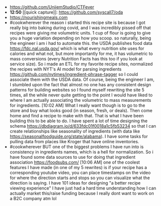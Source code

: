 - https://github.com/UniiemStudio/CTFever
- **12:50** [[quick capture]]:  https://github.com/syscall7/oda
- https://nourishingmeals.com
- #cookwherever the reason i started this recipe site is because I got really big into baking during covid, and I was incredibly pissed off that recipes were giving me volumetric units. 1 cup of flour is going to give you a huge variation depending on how you scoop. so naturally, being the engineer i am i had to automate this. the USDA publishes food data https://fdc.nal.usda.gov/ which is what every nutrition site uses for calories and what not, but more importantly for me, it has volumetric to mass conversions (every Nutrition Facts has this too if you look at service size). So i made an ETL for my favorite recipe sites, normalized the recipes with NYT's AI model for parsing ingredients https://github.com/nytimes/ingredient-phrase-tagger so I could associate them with the USDA data. Of course, being the engineer I am, I stumbled upon the fact that almost no one has any consistent design patterns for building websites so I found myself rewriting the site 5 times, all the while never quite getting to the point I would have liked to where I am actually associating the volumetric to mass measurements for ingredients.
  [10:02 AM]
  What I really want though is to go to the store and buy what looks good (in season, fresh, or deals). Then come home and find a recipe to make with that.
  That is what I have been building this to be able to do. I have spent a lot of time designing the schema https://dbdiagram.io/d/633fdc01f0018a1c5fb53234 so that I can create relationships like seasonality of ingredients (with data like https://seasonalfoodguide.org/state/alabama). I have some tasks for pulling data from places like Kroger that have online inventories.
- #cookwherever BUT one of the biggest problems I have run into is consistency in ingredients names, which is a hell for normalization. So i have found some data sources to use for doing that ingredient association https://foodsubs.com/
  [10:06 AM]
  one of the coolest features I have made (in one of my 5 rewrites) is if your recipe has a corresponding youtube video, you can place timestamps on the video for where the direction starts and stops so you can visualize what the direction is saying. I have 101 ideas for designing "a better recipe viewing experience" I have just had a hard time understanding how I can actually market this/raise funding because I really dont want to work on a B2C company atm lol